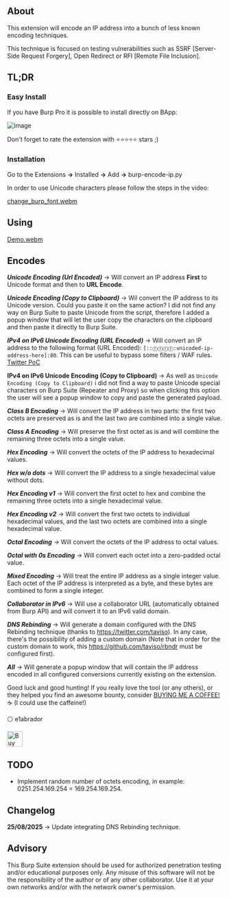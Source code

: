 ## About

This extension will encode an IP address into a bunch of less known encoding techniques.

This technique is focused on testing vulnerabilities such as SSRF [Server-Side Request Forgery], Open Redirect or RFI [Remote File Inclusion].

## TL;DR

### Easy Install

If you have Burp Pro it is possible to install directly on BApp:

![image](https://github.com/e1abrador/Burp-Encode-IP/assets/74373745/3cb11dfd-1fba-4ec2-ad5a-242d9a2e12d5)

Don't forget to rate the extension with ⭐⭐⭐⭐⭐ stars ;)

### Installation

Go to the Extensions <b>-></b> Installed <b>-></b> Add <b>-></b> burp-encode-ip.py

In order to use Unicode characters please follow the steps in the video:

[change_burp_font.webm](https://github.com/e1abrador/Burp-Encode-IP/assets/74373745/6cc9b169-766f-4693-aab3-9bb4977f1e60)

## Using

[Demo.webm](https://github.com/e1abrador/Burp-Encode-IP/assets/74373745/a97b1425-518c-4515-944a-743aea6d9745)

## Encodes

<b><i>Unicode Encoding (Url Encoded)</i></b> -> Will convert an IP address <b>First</b> to Unicode format and then to <b>URL Encode</b>.

<b><i>Unicode Encoding (Copy to Clipboard)</i></b> -> Wil convert the IP address to its Unicode version. Could you paste it on the same action? I did not find any way on Burp Suite to paste Unicode from the script, therefore I added a popup window that will let the user copy the characters on the clipboard and then paste it directly to Burp Suite.

<b><i>IPv4 on IPv6 Unicode Encoding (URL Encoded)</i></b> -> Will convert an IP address to the following format (URL Encoded): ``[::ⓕⓕⓕⓕ:unicoded-ip-address-here]:80``. This can be useful to bypass some filters / WAF rules. [Twitter PoC](https://twitter.com/HusseiN98D/status/1681347329243201553)

<b></i>IPv4 on IPv6 Unicode Encoding (Copy to Clipboard)</i></b> -> As well as ``Unicode Encoding (Copy to Clipboard)`` i did not find a way to paste Unicode special characters on Burp Suite (Repeater and Proxy) so when clicking this option the user will see a popup window to copy and paste the generated payload.

<b><i>Class B Encoding</i></b> -> Will convert the IP address in two parts: the first two octets are preserved as is and the last two are combined into a single value.

<b><i>Class A Encoding</i></b> -> Will preserve the first octet as is and will combine the remaining three octets into a single value.

<b><i>Hex Encoding</i></b> -> Will convert the octets of the IP address to hexadecimal values.

<b><i>Hex w/o dots</i></b> -> Will convert the IP address to a single hexadecimal value without dots.

<b><i>Hex Encoding v1</i></b> -> Will convert the first octet to hex and combine the remaining three octets into a single hexadecimal value.

<b><i>Hex Encoding v2</i></b> -> Will convert the first two octets to individual hexadecimal values, and the last two octets are combined into a single hexadecimal value.

<b><i>Octal Encoding</i></b> -> Will convert the octets of the IP address to octal values.

<b><i>Octal with 0s Encoding</i></b> -> Will convert each octet into a zero-padded octal value.

<b><i>Mixed Encoding</i></b> -> Will treat the entire IP address as a single integer value. Each octet of the IP address is interpreted as a byte, and these bytes are combined to form a single integer.

<b><i>Collaborator in IPv6</b></i> -> Will use a collaborator URL (automatically obtained from Burp API) and will convert it to an IPv6 valid domain.

<b><i>DNS Rebinding</b></i> -> Will generate a domain configured with the DNS Rebinding technique (thanks to https://twitter.com/taviso). In any case, there's the possibility of adding a custom domain (Note that in order for the custom domain to work, this https://github.com/taviso/rbndr must be configured first).

<b><i>All</i></b> -> Will generate a popup window that will contain the IP address encoded in all configured conversions currently existing on the extension. 

Good luck and good hunting!
If you really love the tool (or any others), or they helped you find an awesome bounty, consider [BUYING ME A COFFEE!](https://www.buymeacoffee.com/e1abrador) ☕ (I could use the caffeine!)

⚪ e1abrador

<a href='https://www.buymeacoffee.com/e1abrador' target='_blank'><img height='36' style='border:0px;height:36px;' src='https://storage.ko-fi.com/cdn/kofi2.png?v=3' border='0' alt='Buy Me a Coffee at ko-fi.com' /></a>

## TODO

- Implement random number of octets encoding, in example: 0251.254.169.254 = 169.254.169.254.

## Changelog

**25/08/2025** -> Update integrating DNS Rebinding technique.

## Advisory

This Burp Suite extension should be used for authorized penetration testing and/or educational purposes only. Any misuse of this software will not be the responsibility of the author or of any other collaborator. Use it at your own networks and/or with the network owner's permission.

